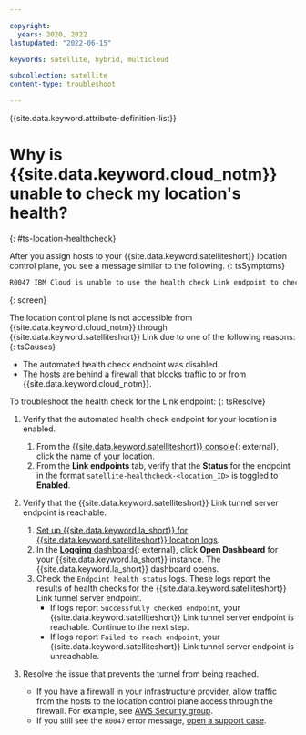 ```yaml
---

copyright:
  years: 2020, 2022
lastupdated: "2022-06-15"

keywords: satellite, hybrid, multicloud

subcollection: satellite
content-type: troubleshoot

---
```


{{site.data.keyword.attribute-definition-list}}


# Why is {{site.data.keyword.cloud_notm}} unable to check my location's health?
{: #ts-location-healthcheck}


After you assign hosts to your {{site.data.keyword.satelliteshort}} location control plane, you see a message similar to the following.
{: tsSymptoms}

```sh
R0047 IBM Cloud is unable to use the health check Link endpoint to check the location's health.
```
{: screen}


The location control plane is not accessible from {{site.data.keyword.cloud_notm}} through {{site.data.keyword.satelliteshort}} Link due to one of the following reasons:
{: tsCauses}

- The automated health check endpoint was disabled.
- The hosts are behind a firewall that blocks traffic to or from {{site.data.keyword.cloud_notm}}.


To troubleshoot the health check for the Link endpoint:
{: tsResolve}

1. Verify that the automated health check endpoint for your location is enabled.
    1. From the [{{site.data.keyword.satelliteshort}} console](https://cloud.ibm.com/satellite/locations){: external}, click the name of your location.
    2. From the **Link endpoints** tab, verify that the **Status** for the endpoint in the format `satellite-healthcheck-<location_ID>` is toggled to **Enabled**.

2. Verify that the {{site.data.keyword.satelliteshort}} Link tunnel server endpoint is reachable.
    1. [Set up {{site.data.keyword.la_short}} for {{site.data.keyword.satelliteshort}} location logs](/docs/satellite?topic=satellite-health#setup-la).
    2. In the [**Logging** dashboard](https://cloud.ibm.com/observe/logging){: external}, click **Open Dashboard** for your {{site.data.keyword.la_short}} instance. The {{site.data.keyword.la_short}} dashboard opens.
    3. Check the `Endpoint health status` logs. These logs report the results of health checks for the {{site.data.keyword.satelliteshort}} Link tunnel server endpoint.
        - If logs report `Successfully checked endpoint`, your {{site.data.keyword.satelliteshort}} Link tunnel server endpoint is reachable. Continue to the next step.
        - If logs report `Failed to reach endpoint`, your {{site.data.keyword.satelliteshort}} Link tunnel server endpoint is unreachable.
3. Resolve the issue that prevents the tunnel from being reached.
    - If you have a firewall in your infrastructure provider, allow traffic from the hosts to the location control plane access through the firewall. For example, see [AWS Security group](/docs/satellite?topic=satellite-aws#aws-reqs-secgroup).
    - If you still see the `R0047` error message, [open a support case](/docs/satellite?topic=satellite-get-help#help-support).

